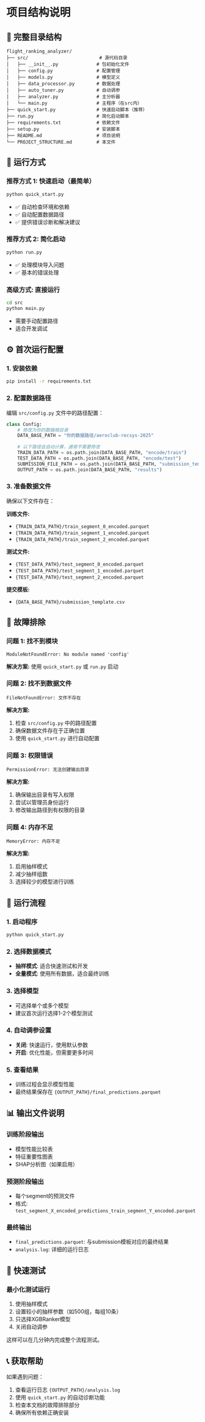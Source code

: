 # 项目结构说明

## 📁 完整目录结构

```
flight_ranking_analyzer/
├── src/                          # 源代码目录
│   ├── __init__.py              # 包初始化文件
│   ├── config.py                # 配置管理
│   ├── models.py                # 模型定义
│   ├── data_processor.py        # 数据处理
│   ├── auto_tuner.py            # 自动调参
│   ├── analyzer.py              # 主分析器
│   └── main.py                  # 主程序（在src内）
├── quick_start.py               # 快速启动脚本（推荐）
├── run.py                       # 简化启动脚本
├── requirements.txt             # 依赖文件
├── setup.py                     # 安装脚本
├── README.md                    # 项目说明
└── PROJECT_STRUCTURE.md         # 本文件
```

## 🚀 运行方式

### 推荐方式 1: 快速启动（最简单）
```bash
python quick_start.py
```
- ✅ 自动检查环境和依赖
- ✅ 自动配置数据路径
- ✅ 提供错误诊断和解决建议

### 推荐方式 2: 简化启动
```bash
python run.py
```
- ✅ 处理模块导入问题
- ✅ 基本的错误处理

### 高级方式: 直接运行
```bash
cd src
python main.py
```
- 需要手动配置路径
- 适合开发调试

## ⚙️ 首次运行配置

### 1. 安装依赖
```bash
pip install -r requirements.txt
```

### 2. 配置数据路径
编辑 `src/config.py` 文件中的路径配置：

```python
class Config:
    # 修改为你的数据根目录
    DATA_BASE_PATH = "你的数据路径/aeroclub-recsys-2025"
    
    # 以下路径会自动计算，通常不需要修改
    TRAIN_DATA_PATH = os.path.join(DATA_BASE_PATH, "encode/train")
    TEST_DATA_PATH = os.path.join(DATA_BASE_PATH, "encode/test")
    SUBMISSION_FILE_PATH = os.path.join(DATA_BASE_PATH, "submission_template.csv")
    OUTPUT_PATH = os.path.join(DATA_BASE_PATH, "results")
```

### 3. 准备数据文件
确保以下文件存在：

**训练文件:**
- `{TRAIN_DATA_PATH}/train_segment_0_encoded.parquet`
- `{TRAIN_DATA_PATH}/train_segment_1_encoded.parquet`
- `{TRAIN_DATA_PATH}/train_segment_2_encoded.parquet`

**测试文件:**
- `{TEST_DATA_PATH}/test_segment_0_encoded.parquet`
- `{TEST_DATA_PATH}/test_segment_1_encoded.parquet`
- `{TEST_DATA_PATH}/test_segment_2_encoded.parquet`

**提交模板:**
- `{DATA_BASE_PATH}/submission_template.csv`

## 🔧 故障排除

### 问题 1: 找不到模块
```
ModuleNotFoundError: No module named 'config'
```
**解决方案:** 使用 `quick_start.py` 或 `run.py` 启动

### 问题 2: 找不到数据文件
```
FileNotFoundError: 文件不存在
```
**解决方案:** 
1. 检查 `src/config.py` 中的路径配置
2. 确保数据文件存在于正确位置
3. 使用 `quick_start.py` 进行自动配置

### 问题 3: 权限错误
```
PermissionError: 无法创建输出目录
```
**解决方案:**
1. 确保输出目录有写入权限
2. 尝试以管理员身份运行
3. 修改输出路径到有权限的目录

### 问题 4: 内存不足
```
MemoryError: 内存不足
```
**解决方案:**
1. 启用抽样模式
2. 减少抽样组数
3. 选择较少的模型进行训练

## 📝 运行流程

### 1. 启动程序
```bash
python quick_start.py
```

### 2. 选择数据模式
- **抽样模式**: 适合快速测试和开发
- **全量模式**: 使用所有数据，适合最终训练

### 3. 选择模型
- 可选择单个或多个模型
- 建议首次运行选择1-2个模型测试

### 4. 自动调参设置
- **关闭**: 快速运行，使用默认参数
- **开启**: 优化性能，但需要更多时间

### 5. 查看结果
- 训练过程会显示模型性能
- 最终结果保存在 `{OUTPUT_PATH}/final_predictions.parquet`

## 📊 输出文件说明

### 训练阶段输出
- 模型性能比较表
- 特征重要性图表
- SHAP分析图（如果启用）

### 预测阶段输出
- 每个segment的预测文件
- 格式: `test_segment_X_encoded_predictions_train_segment_Y_encoded.parquet`

### 最终输出
- `final_predictions.parquet`: 与submission模板对应的最终结果
- `analysis.log`: 详细的运行日志

## 🎯 快速测试

### 最小化测试运行
1. 使用抽样模式
2. 设置较小的抽样参数（如500组，每组10条）
3. 只选择XGBRanker模型
4. 关闭自动调参

这样可以在几分钟内完成整个流程测试。

## 📞 获取帮助

如果遇到问题：
1. 查看运行日志 `{OUTPUT_PATH}/analysis.log`
2. 使用 `quick_start.py` 的自动诊断功能
3. 检查本文档的故障排除部分
4. 确保所有依赖正确安装